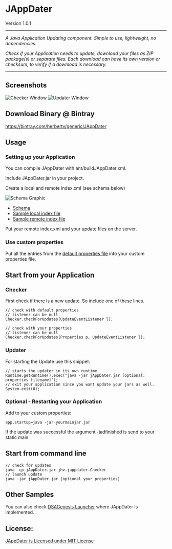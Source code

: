 # JAppDater 

Version 1.0.1

-----------------------------------

*A Java Application Updating component. Simple to use, lightweight, no dependencies.*

*Check if your Application needs to update, download your files as ZIP package(s) or separate files. 
Each download can have its own version or checksum, to verify if a download is necessary.*

-----------------------------------

## Screenshots

![Checker Window](https://raw.github.com/HerbertV/JAppDater/master/docs/screen_checker.png)
![Updater Window](https://raw.github.com/HerbertV/JAppDater/master/docs/screen_updater.png)

## Download Binary @ Bintray 

https://bintray.com/herbertv/generic/JAppDater

## Usage

### Setting up your Application

You can compile JAppDater with ant/buildJAppDater.xml.

Include JAppDater.jar in your project.

Create a local and remote index.xml (see schema below)

![Schema Graphic](https://raw.github.com/HerbertV/JAppDater/master/docs/schema.png)

* [Schema](https://raw.github.com/HerbertV/JAppDater/master/data/jappdater/jappdater.xsd)
* [Sample local index file](https://raw.github.com/HerbertV/JAppDater/master/data/jappdater/localsample.xml)
* [Sample remote index file](https://raw.github.com/HerbertV/JAppDater/master/data/jappdater/remotesample.xml)

Put your remote index.xml and your update files on the server. 


### Use custom properties

Put all the entries from the [default properties file](https://github.com/HerbertV/JAppDater/blob/master/resources/en_GB/default.properties)
into your custom properties file.

## Start from your Application

### Checker

First check if there is a new update. So include one of these lines.

	// check with default properties
	// listener can be null
	Checker.checkForUpdates(UpdateEventListener l);

	// check with your properties
	// listener can be null
	Checker.checkForUpdates(Properties p, UpdateEventListener l);


### Updater

For starting the Update use this snippet:
 
 	// starts the updater in its own runtime.
	Runtime.getRuntime().exec("java -jar jAppDater.jar [optional: properties filename]");
 	// exit your application since you want update your jars as well.
 	System.exit(0);


### Optional - Restarting your Application

Add to your custom properties:

	app.startup=java -jar yourmainjar.jar

If the update was successful the argument -jadfinished is send to your static main


## Start from command line

	// check for updates
	java -cp jAppDater.jar jhv.jappdater.Checker
	// launch update
	java -jar jAppDater.jar [optional your properties]


## Other Samples

You can also check 
[DSAGenesis Launcher](https://github.com/HerbertV/DSAGenesis/blob/master/src/dsagenesis/core/GenesisLauncher.java) 
where JAppDater is implemented.


## License:

[JAppDater is Licensed under MIT License](http://opensource.org/licenses/MIT)